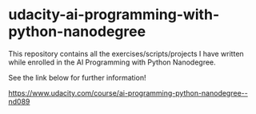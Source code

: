 # udacity-ai-programming-with-python-nanodegree

This repository contains all the exercises/scripts/projects I have written while enrolled in the AI Programming with Python Nanodegree.

See the link below for further information!

https://www.udacity.com/course/ai-programming-python-nanodegree--nd089
